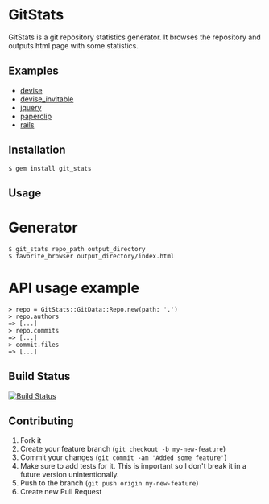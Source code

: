 # GitStats

GitStats is a git repository statistics generator.
It browses the repository and outputs html page with some statistics.

## Examples
* [devise](http://tomgi.github.com/git_stats/examples/devise/index.html)
* [devise_invitable](http://tomgi.github.com/git_stats/examples/devise_invitable/index.html)
* [jquery](http://tomgi.github.com/git_stats/examples/jquery/index.html)
* [paperclip](http://tomgi.github.com/git_stats/examples/paperclip/index.html)
* [rails](http://tomgi.github.com/git_stats/examples/rails/index.html)

## Installation

    $ gem install git_stats

## Usage

# Generator

    $ git_stats repo_path output_directory
    $ favorite_browser output_directory/index.html

# API usage example

    > repo = GitStats::GitData::Repo.new(path: '.')
    > repo.authors
    => [...]
    > repo.commits
    => [...]
    > commit.files
    => [...]

## Build Status
[![Build Status](https://secure.travis-ci.org/tomgi/git_stats.png)](https://secure.travis-ci.org/tomgi/git_stats)

## Contributing

1. Fork it
2. Create your feature branch (`git checkout -b my-new-feature`)
3. Commit your changes (`git commit -am 'Added some feature'`)
4. Make sure to add tests for it. This is important so I don't break it in a future version unintentionally.
5. Push to the branch (`git push origin my-new-feature`)
6. Create new Pull Request